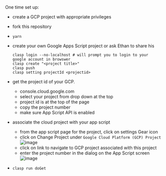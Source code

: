 One time set up:

- create a GCP project with appropriate privileges
- fork this repository
- `yarn`
- create your own Google Apps Script project or ask Ethan to share his

  ```
  clasp login --no-localhost # will prompt you to login to your google account in browswer
  clasp create "<project title>"
  clasp push
  clasp setting projectId <projectid>
  ```

- get the project id of your GCP.
  - console.cloud.google.com
  - select your project from drop down at the top
  - project id is at the top of the page
  - copy the project number
  - make sure App Script API is enabled
- associate the cloud project with your app script

  - from the app script page for the project, click on settings Gear icon
  - click on Change Project under `Google Cloud Platform (GCP) Project`
    ![image](https://user-images.githubusercontent.com/32078396/178492415-12da0aa5-b5dc-431e-8a2c-cb08d4405de5.png)
  - click on link to navigate to GCP project associated with this project
  - enter the project number in the dialog on the App Script screen
    ![image](https://user-images.githubusercontent.com/32078396/178491762-d5d48dab-191d-41e1-b7ff-3b3315f9d734.png)

- `clasp run doGet`
